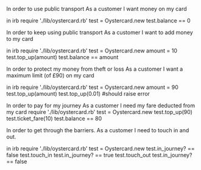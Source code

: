In order to use public transport
As a customer
I want money on my card

in irb
require './lib/oystercard.rb'
test = Oystercard.new
test.balance == 0

In order to keep using public transport
As a customer
I want to add money to my card

in irb
require './lib/oystercard.rb'
test = Oystercard.new
amount = 10
test.top_up(amount)
test.balance == amount

In order to protect my money from theft or loss
As a customer
I want a maximum limit (of £90) on my card

in irb
require './lib/oystercard.rb'
test = Oystercard.new
amount = 90
test.top_up(amount)
test.top_up(0.01)    #should raise error

In order to pay for my journey
As a customer
I need my fare deducted from my card
require './lib/oystercard.rb'
test = Oystercard.new
test.top_up(90)
test.ticket_fare(10)
test.balance == 80

In order to get through the barriers.
As a customer
I need to touch in and out.

in irb
require './lib/oystercard.rb'
test = Oystercard.new
test.in_journey? == false
test.touch_in
test.in_journey? == true
test.touch_out
test.in_journey? == false
